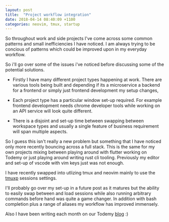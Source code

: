 ```yaml
---
layout: post
title:  "Project workflow integration"
date: 2018-04-14 08:40:09 +1100
categories: neovim, tmux, startup
---
```


So throughout work and side projects I've come across some common patterns and small inefficiencies I have noticed. I am always trying to be concious of patterns which could be improved upon in my everyday workflow.

So i'll go over some of the issues i've noticed before discussing some of the potential solutions.

* Firstly I have many different project types happening at work. There are various tools being built and depending if its a microservice a backend for a frontend or simply just frontend development my setup changes,

* Each project type has a particular window set-up required. For example frontend development needs chrome developer tools while working on an API service will look quite different.

* There is a disjoint and set-up time between swapping between workspace types and usually a single feature of business requirement will span multiple aspects.


So I guess this isn't really a new problem but something that I have noticed only more recently bouncing across a full stack. This is the same for my own projects mixing between playing around with flutter working on Todemy or just playing around writing rust cli tooling. Previously my editor and set-up of vscode with vim keys just was not enough.

I have recently swapped into utlizing tmux and neovim mainly to use the [tmuxp](https://github.com/tmux-python/tmuxp) sessions settings.

I'll probably go over my set-up in a future post as it matures but the ability to easily swap between and load sessions while also running arbitrary commands before hand was quite a game changer. In addition with bash completion plus a range of aliases my workflow has improved immensely.

Also I have been writing each month on our Todemy [blog](https://todemy.com/blog/)  :)



